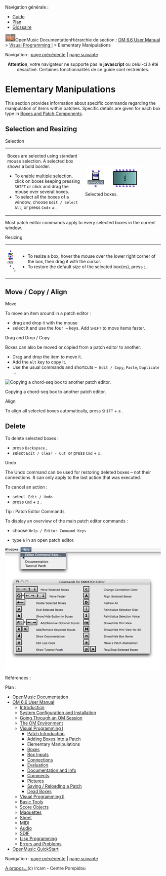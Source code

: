 <div id="tplf" class="tplPage">

<div id="tplh">

<span class="hidden">Navigation générale : </span>

  - [<span>Guide</span>](OM-Documentation.md)
  - [<span>Plan</span>](OM-Documentation_1.md)
  - [<span>Glossaire</span>](OM-Documentation_2.md)

</div>

<div id="tplt">

![empty.gif](../tplRes/page/empty.gif)![logoom1.png](../res/logoom1.png)<span class="tplTi">OpenMusic
Documentation</span><span class="sw_outStack_navRoot"><span class="hidden">Hiérarchie
de section : </span>[<span>OM 6.6 User
Manual</span>](OM-User-Manual.md)<span class="stkSep"> \>
</span>[<span>Visual Programming
I</span>](BasicVisualProgramming.md)<span class="stkSep"> \>
</span><span class="stkSel_yes"><span>Elementary
Manipulations</span></span></span>

</div>

<div class="tplNav">

<span class="hidden">Navigation : </span>[<span>page
précédente</span>](AddingBoxes.md "page précédente(Adding Boxes Into a Patch)")<span class="hidden">
| </span>[<span>page suivante</span>](Boxes.md "page suivante(Boxes)")

</div>

<div id="tplc" class="tplc_out_yes">

<div style="text-align: center;">

**Attention**, votre navigateur ne supporte pas le **javascript** ou
celui-ci à été désactivé. Certaines fonctionnalités de ce guide sont
restreintes.

</div>

<div class="headCo">

# <span>Elementary Manipulations</span>

<div class="headCo_co">

<div>

<div class="infobloc">

<div class="txt">

This section provides information about specific commands regarding the
manipulation of items within patches. Specific details are given for
each box type in [<span>Boxes and Patch Components</span>](Boxes.md).

</div>

</div>

<div class="part">

## <span>Selection and Resizing</span>

<div class="part_co">

<div class="infobloc">

<div class="infobloc_ti">

<span>Selection</span>

</div>

<div class="txtRes">

<table>
<colgroup>
<col style="width: 50%" />
<col style="width: 50%" />
</colgroup>
<tbody>
<tr class="odd">
<td><div class="dk_txtRes_txt txt">
<p>Boxes are selected using standard mouse selection. A selected box shows a bold border.</p>
<ul>
<li><span>To enable multiple selection, click on boxes keeping pressing <code class="keyboard_tl">SHIFT</code> or click and drag the mouse over several boxes.</span></li>
<li><span> To select all the boxes of a window, choose <code class="menuPath_tl">Edit / Select All</code>, or press <code class="keyboard_tl">Cmd</code>+ <code class="keyboard_tl">a</code> .</span></li>
</ul>
</div></td>
<td><div class="caption">
<div class="caption_co">
<img src="../res/selectedboxes.png" width="180" height="79" alt="Selected boxes." />
</div>
<div class="caption_ti">
Selected boxes.
</div>
</div></td>
</tr>
</tbody>
</table>

</div>

<div class="txt">

Most patch editor commands apply to every selected boxes in the current
window.

</div>

</div>

<div class="infobloc">

<div class="infobloc_ti">

<span>Resizing</span>

</div>

<div class="txt">

<table>
<tbody>
<tr class="odd">
<td><p><span class="iconButton_tim"><img src="../res/resizerotate1_icon.png" class="sfile_icon-png_icon-gif_icon" width="46" height="74" alt="resizerotate1_icon.png" /></span></p></td>
<td><ul>
<li><span>To resize a box, hover the mouse over the lower right corner of the box, then drag it with the cursor.</span></li>
<li><span>To restore the default size of the selected box(es), press <code class="keyboard_tl">i</code> .</span></li>
</ul></td>
</tr>
</tbody>
</table>

</div>

</div>

</div>

</div>

<div class="part">

## <span>Move / Copy / Align</span>

<div class="part_co">

<div class="infobloc">

<div class="infobloc_ti">

<span>Move</span>

</div>

<div class="txt">

To move an item around in a patch editor :

  - <span> drag and drop it with the mouse</span>
  - <span> select it and use the four  `→` keys. Add `SHIFT` to move
    items faster.</span>

</div>

</div>

<div class="infobloc">

<div class="infobloc_ti">

<span>Drag and Drop / Copy</span>

</div>

<div class="txt">

Boxes can also be moved or copied from a patch editor to another.

  - <span>Drag and drop the item to move it. </span>
  - <span>Add the `Alt` key to copy it. </span>
  - <span> Use the usual commands and shortcuts –  `Edit / Copy`,
    `Paste`, `Duplicate` ...</span>

</div>

<div class="caption">

<div class="caption_co">

![Copying a chord-seq box to another patch
editor.](../res/copy-cseq.png)

</div>

<div class="caption_ti">

Copying a chord-seq box to another patch editor.

</div>

</div>

</div>

<div class="infobloc">

<div class="infobloc_ti">

<span>Align</span>

</div>

<div class="txt">

To align all selected boxes automatically, press `SHIFT` + `a` .

</div>

</div>

</div>

</div>

<div class="part">

## <span>Delete</span>

<div class="part_co">

<div class="infobloc">

<div class="txt">

To delete selected boxes :

  - <span>press `Backspace` ,</span>
  - <span>select ` Edit / Clear - Cut  `or press `Cmd` + `x` .</span>

</div>

</div>

<div class="bloc warning">

<div class="bloc_ti warning_ti">

<span>Undo</span>

</div>

<div class="txt">

The Undo command can be used for restoring deleted boxes – not their
connections. It can only apply to the last action that was executed.

To cancel an action :

  - <span>select `  Edit / Undo `</span>
  - <span> press `Cmd` + `z` .</span>

</div>

</div>

<div class="bloc tip">

<div class="bloc_ti tip_ti">

<span>Tip : Patch Editor Commands</span>

</div>

<div class="txt">

To display an overview of the main patch editor commands :

  - <span> choose `Help / Editor Command Keys`</span>

<!-- end list -->

  - <span> type `h` in an open patch editor. </span>

</div>

<div class="caption">

<div class="caption_co">

![editorcommands-help.png](../res/editorcommands-help.png)

</div>

</div>

</div>

</div>

</div>

</div>

</div>

</div>

<span class="hidden">Références : </span>

</div>

<div id="tplo" class="tplo_out_yes">

<div class="tplOTp">

<div class="tplOBm">

<div id="mnuFrm">

<span class="hidden">Plan :</span>

<div id="mnuFrmUp" onmouseout="menuScrollTiTask.fSpeed=0;" onmouseover="if(menuScrollTiTask.fSpeed&gt;=0) {menuScrollTiTask.fSpeed=-2; scTiLib.addTaskNow(menuScrollTiTask);}" onclick="menuScrollTiTask.fSpeed-=2;" style="display: none;">

<span id="mnuFrmUpLeft">[](#)</span><span id="mnuFrmUpCenter"></span><span id="mnuFrmUpRight"></span>

</div>

<div id="mnuScroll">

  - [<span>OpenMusic Documentation</span>](OM-Documentation.md)
  - [<span>OM 6.6 User Manual</span>](OM-User-Manual.md)
      - [<span>Introduction</span>](00-Sommaire.md)
      - [<span>System Configuration and
        Installation</span>](Installation.md)
      - [<span>Going Through an OM Session</span>](Goingthrough.md)
      - [<span>The OM Environment</span>](Environment.md)
      - [<span>Visual Programming I</span>](BasicVisualProgramming.md)
          - [<span>Patch Introduction</span>](ProgrammingIntro.md)
          - [<span>Adding Boxes Into a Patch</span>](AddingBoxes.md)
          - <span id="i3" class="outLeftSel_yes"><span>Elementary
            Manipulations</span></span>
          - [<span>Boxes</span>](Boxes.md)
          - [<span>Box Inputs</span>](BoxInputs.md)
          - [<span>Connections</span>](Connections.md)
          - [<span>Evaluation</span>](Evaluation.md)
          - [<span>Documentation and Info</span>](DocAndInfo.md)
          - [<span>Comments</span>](Comments.md)
          - [<span>Pictures</span>](Pictures.md)
          - [<span>Saving / Reloading a Patch</span>](SavingPatch.md)
          - [<span>Dead Boxes</span>](DeadBox.md)
      - [<span>Visual Programming
        II</span>](AdvancedVisualProgramming.md)
      - [<span>Basic Tools</span>](BasicObjects.md)
      - [<span>Score Objects</span>](ScoreObjects.md)
      - [<span>Maquettes</span>](Maquettes.md)
      - [<span>Sheet</span>](Sheet.md)
      - [<span>MIDI</span>](MIDI.md)
      - [<span>Audio</span>](Audio.md)
      - [<span>SDIF</span>](SDIF.md)
      - [<span>Lisp Programming</span>](Lisp.md)
      - [<span>Errors and Problems</span>](errors.md)
  - [<span>OpenMusic QuickStart</span>](QuickStart-Chapters.md)

</div>

<div id="mnuFrmDown" onmouseout="menuScrollTiTask.fSpeed=0;" onmouseover="if(menuScrollTiTask.fSpeed&lt;=0) {menuScrollTiTask.fSpeed=2; scTiLib.addTaskNow(menuScrollTiTask);}" onclick="menuScrollTiTask.fSpeed+=2;" style="display: none;">

<span id="mnuFrmDownLeft">[](#)</span><span id="mnuFrmDownCenter"></span><span id="mnuFrmDownRight"></span>

</div>

</div>

</div>

</div>

</div>

<div class="tplNav">

<span class="hidden">Navigation : </span>[<span>page
précédente</span>](AddingBoxes.md "page précédente(Adding Boxes Into a Patch)")<span class="hidden">
| </span>[<span>page suivante</span>](Boxes.md "page suivante(Boxes)")

</div>

<div id="tplb">

[<span>A propos...</span>](OM-Documentation_3.md)(c) Ircam - Centre
Pompidou

</div>

</div>
